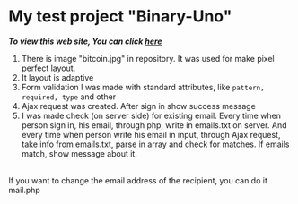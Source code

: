 <h1>My test project "Binary-Uno"</h1>
<b><i>To view this web site, You can click <a href="http://binary-uno.la-qualite.com.ua/" target="_blank">here</a></i></b>
<br>
<ol>
	<li>There is image "bitcoin.jpg" in repository. It was used for make pixel perfect layout.</li>
	<li>It layout is adaptive</li>
	<li>Form validation I was made with standard attributes, like <code>pattern, required, type</code> and other</li>
	<li>Ajax request was created. After sign in show success message</li>
	<li>I was made check (on server side) for existing email. Every time when person sign in, his email, through php, write in emails.txt on server. And every time when person write his email in input, through Ajax request, take info from emails.txt, parse in array and check for matches. If emails match, show message about it.</li>
</ol>
<br>
<span>If you want to change the email address of the recipient, you can do it mail.php</span>
